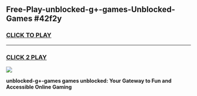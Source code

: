 
## Free-Play-unblocked-g+-games-Unblocked-Games #42f2y
<h3>
<a href="https://news.freeplayer.one?title=unblocked-g+-games&ref=8M">CLICK TO PLAY</a></h3>
<hr>

<h3>
<a href="https://news.freeplayer.one?title=unblocked-g+-games&ref=8M">CLICK 2 PLAY</a>
  
</h3>

<a href="https://news.freeplayer.one?title=unblocked-g+-games&ref=8M"><img src="https://clearcache.store/games.png"></a>


**unblocked-g+-games games unblocked: Your Gateway to Fun and Accessible Online Gaming**
